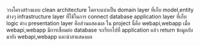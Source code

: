 วางโครงสร้างแบบ clean architecture โดยจะแบ่งเป็น
domain layer ที่เก็บ model,entity ต่างๆ
infrastructure layer ที่ใช้ในการ connect database
application layer ที่เก็บ logic ต่าง
presentation layer คือส่วนแสดงผล ใน project นี้คือ webapi,webapp
เมื่อ  webapi,webapp มีการเชื่อมต่อ database จะเรียกไปที่ application 
แล้ว return ข้อมูลกับมายัง webapi,webapp และนำสาแสดงผล


